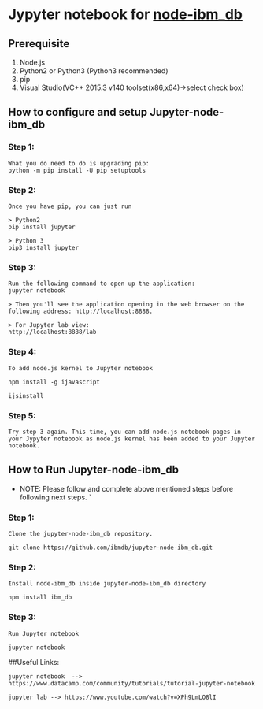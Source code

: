 # Jypyter notebook for [node-ibm_db](https://github.com/ibmdb/node-ibm_db)

## Prerequisite
1) Node.js
2) Python2 or Python3 (Python3 recommended)
3) pip
4) Visual Studio(VC++ 2015.3 v140 toolset(x86,x64)->select check box)

## How to configure and setup Jupyter-node-ibm_db

### Step 1:
```
What you do need to do is upgrading pip:
python -m pip install -U pip setuptools
```

### Step 2:
```
Once you have pip, you can just run

> Python2
pip install jupyter

> Python 3
pip3 install jupyter
```

### Step 3:
```
Run the following command to open up the application:
jupyter notebook   

> Then you'll see the application opening in the web browser on the following address: http://localhost:8888. 	

> For Jupyter lab view:
http://localhost:8888/lab 
```

### Step 4:
```
To add node.js kernel to Jupyter notebook

npm install -g ijavascript

ijsinstall
```

### Step 5:
```
Try step 3 again. This time, you can add node.js notebook pages in your Jypyter notebook as node.js kernel has been added to your Jupyter notebook.
```

## How to Run Jupyter-node-ibm_db

- NOTE: Please follow and complete above mentioned steps before following next steps.
`
### Step 1:
```
Clone the jupyter-node-ibm_db repository.

git clone https://github.com/ibmdb/jupyter-node-ibm_db.git
```

### Step 2:
```
Install node-ibm_db inside jupyter-node-ibm_db directory

npm install ibm_db
```

### Step 3:
```
Run Jupyter notebook

jupyter notebook
```

##Useful Links:
```
jupyter notebook  --> https://www.datacamp.com/community/tutorials/tutorial-jupyter-notebook

jupyter lab --> https://www.youtube.com/watch?v=XPh9LmLO8lI
```
